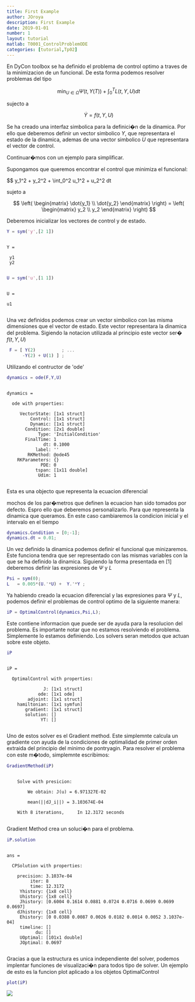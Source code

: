 ```yaml
---
title: First Example
author: JOroya
description: First Example
date: 2019-01-01
number: 1
layout: tutorial
matlab: T0001_ControlProblemODE
categories: [tutorial,Tp02]
---
```


En DyCon toolbox se ha definido el problema de control optimo a traves de la minimizacion de un funcional. De esta forma podemos resolver problemas del tipo


$$ \min_{U \in \Omega } \Psi(t,Y(T)) + \int_0^T L(t,Y,U) dt $$


sujecto a


$$ \dot{Y} = f(t,Y,U) $$


Se ha creado una interfaz simbolica para la definici&#65533;n de la dinamica. Por ello que deberemos definir un vector simbolico $Y$, que representara el estado de la dinamica, ademas de una vector simbolico $U$ que representara el vector de control.


Continuar&#65533;mos con un ejemplo para simplificar.


Supongamos que queremos encontrar el control que minimiza el funcional:


$$ y_1^2 + y_2^2 + \int_0^2 u_1^2 + u_2^2 dt


sujeto a


$$ \left( \begin{matrix}       \dot{y_1} \\       \dot{y_2}     \end{matrix} \right)    =     \left( \begin{matrix}               y_2     \\               y_2      \end{matrix} \right) $$


Deberemos inicializar los vectores de control y de estado.

```matlab
Y = sym('y',[2 1])
```


```
 
Y =
 
 y1
 y2
 

```

```matlab
U = sym('u',[1 1])
```


```
 
U =
 
u1
 

```


Una vez definidos podemos crear un vector simbolico con las misma dimensiones que el vector de estado. Este vector representara la dinamica del problema. Sigiendo la notacion utilizada al principio este vector ser&#65533; $f(t,Y,U)$

```matlab
 F = [ Y(2)          ; ...
      -Y(2) + U(1) ] ;
```


Utilizando el contructor de 'ode'

```matlab
dynamics = ode(F,Y,U)
```


```

dynamics = 

  ode with properties:

     VectorState: [1x1 struct]
         Control: [1x1 struct]
         Dynamic: [1x1 struct]
       Condition: [2x1 double]
            Type: 'InitialCondition'
       FinalTime: 1
              dt: 0.1000
           label: ''
        RKMethod: @ode45
    RKParameters: {}
             PDE: 0
           tspan: [1x11 double]
            Udim: 1


```


Esta es una objecto que representa la ecuacion diferencial


mochos de los par&#65533;metros que definen la ecuacion han sido tomados por defecto. Espro ello que deberemos personalizarlo. Para que representa la dinamica que queramos. En este caso cambiaremos la condicion inicial y el intervalo en el tiempo

```matlab
dynamics.Condition = [0;-1];
dynamics.dt = 0.01;
```


Un vez definido la dinamica podemos definir el funcional que minizaremos. Este funciona tendra que ser representado con las mismas variables con la que se ha definido la dinamica. Siguiendo la forma presentada en [1] deberemos definir las expresiones de $\Psi$ y $L$

```matlab
Psi = sym(0);
L   = 0.005*(U.'*U) +  Y.'*Y ;
```


Ya habiendo creado la ecuacion diferencial y las expresiones para $\Psi$ y $L$, podemos definir el problemas de control optimo de la siguiente manera:

```matlab
iP = OptimalControl(dynamics,Psi,L);
```


Este contiene informacion que puede ser de ayuda para la resolucion del problema. Es importante notar que no estamos resolviendo el problema. Simplemente lo estamos definiendo. Los solvers seran metodos que actuan sobre este objeto.

```matlab
iP
```


```

iP = 

  OptimalControl with properties:

              J: [1x1 struct]
            ode: [1x1 ode]
        adjoint: [1x1 struct]
    hamiltonian: [1x1 symfun]
       gradient: [1x1 struct]
       solution: []
             YT: []


```


Uno de estos solver es el Gradient method. Este simplemnte calcula un gradiente con ayuda de la condiciones de optimalidad de primer orden extraida del principio del minimo de pontryagin. Para resolver el problema con este m&#65533;todo, simplemnte escribimos:

```matlab
GradientMethod(iP)
```


```

    Solve with presicion: 

        We obtain: J(u) = 6.971327E-02

        mean(||dJ_i||) = 3.103674E-04

    With 8 iterations,     In 12.3172 seconds


```


Gradient Method crea un soluci&#65533;n para el problema.

```matlab
iP.solution
```


```

ans = 

  CPSolution with properties:

    precision: 3.1037e-04
         iter: 8
         time: 12.3172
     Yhistory: {1x8 cell}
     Uhistory: {1x8 cell}
     Jhistory: [0.6004 0.1614 0.0881 0.0724 0.0716 0.0699 0.0699 0.0697]
    dJhistory: {1x8 cell}
     Ehistory: [0 0.0388 0.0087 0.0026 0.0182 0.0014 0.0052 3.1037e-04]
     timeline: []
           du: []
     UOptimal: [101x1 double]
     JOptimal: 0.0697


```


Gracias a que la estructura es unica independiente del solver, podemos implentar funciones de visualizaci&#65533;n para todos tipo de solver. Un ejemplo de esto es la funcion plot aplicado a los objetos OptimalControl

```matlab
plot(iP)
```


![]({{site.url}}/{{site.baseurl}}/assets/imgs/tutorials/Tp02/T0001/copiaRM_01.png)

